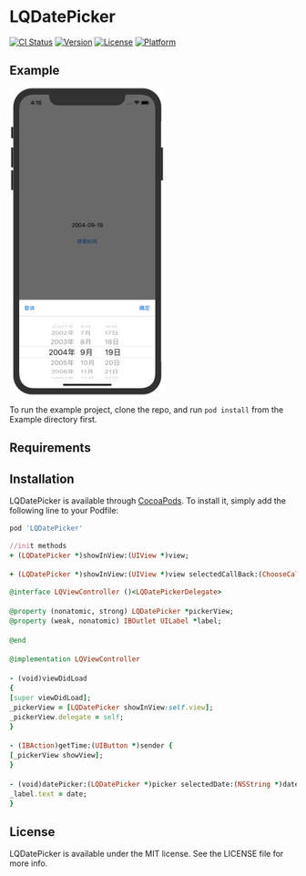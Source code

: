 # LQDatePicker

[![CI Status](https://img.shields.io/travis/sniper/LQDatePicker.svg?style=flat)](https://travis-ci.org/sniper/LQDatePicker)
[![Version](https://img.shields.io/cocoapods/v/LQDatePicker.svg?style=flat)](https://cocoapods.org/pods/LQDatePicker)
[![License](https://img.shields.io/cocoapods/l/LQDatePicker.svg?style=flat)](https://cocoapods.org/pods/LQDatePicker)
[![Platform](https://img.shields.io/cocoapods/p/LQDatePicker.svg?style=flat)](https://cocoapods.org/pods/LQDatePicker)



## Example
![Image text](https://github.com/iOSKitt/LQDatePicker/blob/master/showimage.png)

To run the example project, clone the repo, and run `pod install` from the Example directory first.

## Requirements

## Installation

LQDatePicker is available through [CocoaPods](https://cocoapods.org). To install
it, simply add the following line to your Podfile:

```ruby
pod 'LQDatePicker'
```
```ruby
//init methods
+ (LQDatePicker *)showInView:(UIView *)view;

+ (LQDatePicker *)showInView:(UIView *)view selectedCallBack:(ChooseCallBack)callBack;
```

```ruby
@interface LQViewController ()<LQDatePickerDelegate>

@property (nonatomic, strong) LQDatePicker *pickerView;
@property (weak, nonatomic) IBOutlet UILabel *label;

@end

@implementation LQViewController

- (void)viewDidLoad
{
[super viewDidLoad];
_pickerView = [LQDatePicker showInView:self.view];
_pickerView.delegate = self;
}

- (IBAction)getTime:(UIButton *)sender {
[_pickerView showView];
}

- (void)datePicker:(LQDatePicker *)picker selectedDate:(NSString *)date {
_label.text = date;
}
```


## License

LQDatePicker is available under the MIT license. See the LICENSE file for more info.
